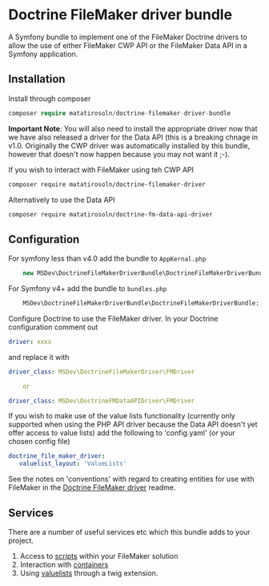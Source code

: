 # Doctrine FileMaker driver bundle #

A Symfony bundle to implement one of the FileMaker Doctrine drivers to allow the use of either FileMaker CWP API or the FileMaker Data API in a Symfony application.

## Installation ##

Install through composer

```php 
composer require matatirosoln/doctrine-filemaker-driver-bundle
```

**Important Note**: You will also need to install the appropriate driver now that we have also released a driver for the Data API  (this is a breaking chnage in v1.0. Originally the CWP driver was automatically installed by this bundle, however that doesn't now happen because you may not want it ;-).

If you wish to interact with FileMaker using teh CWP API

```bash 
composer require matatirosoln/doctrine-filemaker-driver
```

Alternatively to use the Data API

```bash 
composer require matatirosoln/doctrine-fm-data-api-driver
```

## Configuration ##

For symfony less than v4.0 add the bundle to `AppKernal.php`
```php 
    new MSDev\DoctrineFileMakerDriverBundle\DoctrineFileMakerDriverBundle()
```

For Symfony v4+ add the bundle to `bundles.php`
```php
    MSDev\DoctrineFileMakerDriverBundle\DoctrineFileMakerDriverBundle::class => ['all' => true],
```



Configure Doctrine to use the FileMaker driver. In your Doctrine configuration comment out 
```yaml 
driver: xxxx
```
and replace it with

```yaml 
driver_class: MSDev\DoctrineFileMakerDriver\FMDriver

    or

driver_class: MSDev\DoctrineFMDataAPIDriver\FMDriver
```
    
If you wish to make use of the value lists functionality (currently only supported when using the PHP API driver because the Data API doesn't yet offer access to value lists) add the following to 'config.yaml' (or your chosen config file) 
   
```yaml
doctrine_file_maker_driver:
   valuelist_layout: 'ValueLists'
```
    
See the notes on 'conventions' with regard to creating entities for use with FileMaker in the [Doctrine FileMaker driver](https://github.com/matatirosolutions/doctrine-filemaker-driver "Doctrine FileMaker bundle") readme.
 
## Services ##

There are a number of useful services etc which this bundle adds to your project.

1. Access to [scripts](Resources/doc/scripts.md "scripts") within your FileMaker solution
2. Interaction with [containers](Resources/doc/containers.md "containers")
3. Using [valuelists](Resources/doc/valuelists.md "valuelists") through a twig extension.